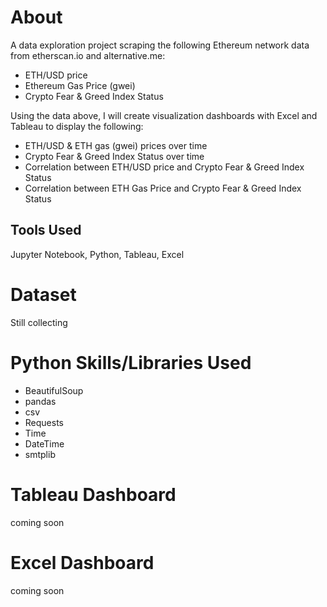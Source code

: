 
# About
A data exploration project scraping the following Ethereum network data from etherscan.io and alternative.me:
  - ETH/USD price
  - Ethereum Gas Price (gwei)
  - Crypto Fear & Greed Index Status 

Using the data above, I will create visualization dashboards with Excel and Tableau to display the following:
  - ETH/USD & ETH gas (gwei) prices over time
  - Crypto Fear & Greed Index Status over time 
  - Correlation between ETH/USD price and Crypto Fear & Greed Index Status
  - Correlation between ETH Gas Price and Crypto Fear & Greed Index Status
  
  ## Tools Used
  Jupyter Notebook, Python, Tableau, Excel

# Dataset

Still collecting

# Python Skills/Libraries Used
- BeautifulSoup 
- pandas
- csv
- Requests
- Time
- DateTime
- smtplib

# Tableau Dashboard

coming soon

# Excel Dashboard

coming soon
